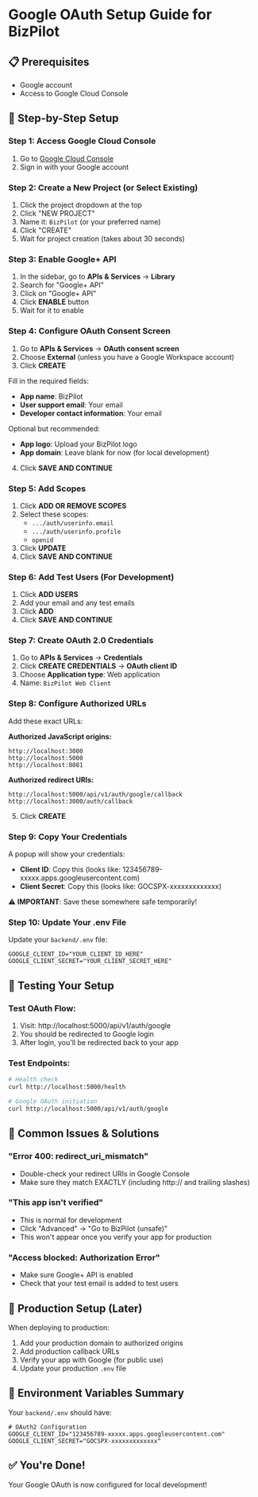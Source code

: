 # Google OAuth Setup Guide for BizPilot

## 📋 Prerequisites
- Google account
- Access to Google Cloud Console

## 🚀 Step-by-Step Setup

### Step 1: Access Google Cloud Console
1. Go to [Google Cloud Console](https://console.cloud.google.com/)
2. Sign in with your Google account

### Step 2: Create a New Project (or Select Existing)
1. Click the project dropdown at the top
2. Click "NEW PROJECT"
3. Name it: `BizPilot` (or your preferred name)
4. Click "CREATE"
5. Wait for project creation (takes about 30 seconds)

### Step 3: Enable Google+ API
1. In the sidebar, go to **APIs & Services** → **Library**
2. Search for "Google+ API"
3. Click on "Google+ API"
4. Click **ENABLE** button
5. Wait for it to enable

### Step 4: Configure OAuth Consent Screen
1. Go to **APIs & Services** → **OAuth consent screen**
2. Choose **External** (unless you have a Google Workspace account)
3. Click **CREATE**

Fill in the required fields:
- **App name**: BizPilot
- **User support email**: Your email
- **Developer contact information**: Your email

Optional but recommended:
- **App logo**: Upload your BizPilot logo
- **App domain**: Leave blank for now (for local development)

4. Click **SAVE AND CONTINUE**

### Step 5: Add Scopes
1. Click **ADD OR REMOVE SCOPES**
2. Select these scopes:
   - `.../auth/userinfo.email`
   - `.../auth/userinfo.profile`
   - `openid`
3. Click **UPDATE**
4. Click **SAVE AND CONTINUE**

### Step 6: Add Test Users (For Development)
1. Click **ADD USERS**
2. Add your email and any test emails
3. Click **ADD**
4. Click **SAVE AND CONTINUE**

### Step 7: Create OAuth 2.0 Credentials
1. Go to **APIs & Services** → **Credentials**
2. Click **CREATE CREDENTIALS** → **OAuth client ID**
3. Choose **Application type**: Web application
4. Name: `BizPilot Web Client`

### Step 8: Configure Authorized URLs
Add these exact URLs:

**Authorized JavaScript origins:**
```
http://localhost:3000
http://localhost:5000
http://localhost:8081
```

**Authorized redirect URIs:**
```
http://localhost:5000/api/v1/auth/google/callback
http://localhost:3000/auth/callback
```

5. Click **CREATE**

### Step 9: Copy Your Credentials
A popup will show your credentials:
- **Client ID**: Copy this (looks like: 123456789-xxxxx.apps.googleusercontent.com)
- **Client Secret**: Copy this (looks like: GOCSPX-xxxxxxxxxxxxx)

⚠️ **IMPORTANT**: Save these somewhere safe temporarily!

### Step 10: Update Your .env File
Update your `backend/.env` file:
```env
GOOGLE_CLIENT_ID="YOUR_CLIENT_ID_HERE"
GOOGLE_CLIENT_SECRET="YOUR_CLIENT_SECRET_HERE"
```

## 🧪 Testing Your Setup

### Test OAuth Flow:
1. Visit: http://localhost:5000/api/v1/auth/google
2. You should be redirected to Google login
3. After login, you'll be redirected back to your app

### Test Endpoints:
```bash
# Health check
curl http://localhost:5000/health

# Google OAuth initiation
curl http://localhost:5000/api/v1/auth/google
```

## 🚨 Common Issues & Solutions

### "Error 400: redirect_uri_mismatch"
- Double-check your redirect URIs in Google Console
- Make sure they match EXACTLY (including http:// and trailing slashes)

### "This app isn't verified"
- This is normal for development
- Click "Advanced" → "Go to BizPilot (unsafe)"
- This won't appear once you verify your app for production

### "Access blocked: Authorization Error"
- Make sure Google+ API is enabled
- Check that your test email is added to test users

## 🚀 Production Setup (Later)

When deploying to production:
1. Add your production domain to authorized origins
2. Add production callback URLs
3. Verify your app with Google (for public use)
4. Update your production `.env` file

## 📝 Environment Variables Summary

Your `backend/.env` should have:
```env
# OAuth2 Configuration
GOOGLE_CLIENT_ID="123456789-xxxxx.apps.googleusercontent.com"
GOOGLE_CLIENT_SECRET="GOCSPX-xxxxxxxxxxxxx"
```

## ✅ You're Done!
Your Google OAuth is now configured for local development!
